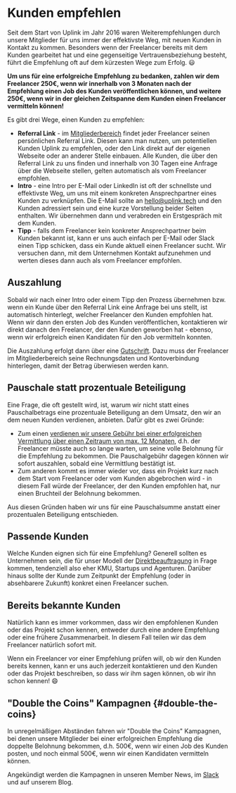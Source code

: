 # Kunden empfehlen

Seit dem Start von Uplink im Jahr 2016 waren Weiterempfehlungen durch unsere Mitglieder für uns immer der effektivste Weg, mit neuen Kunden in Kontakt zu kommen. Besonders wenn der Freelancer bereits mit dem Kunden gearbeitet hat und eine gegenseitige Vertrauensbeziehung besteht, führt die Empfehlung oft auf dem kürzesten Wege zum Erfolg. 😃

**Um uns für eine erfolgreiche Empfehlung zu bedanken, zahlen wir dem Freelancer 250€, wenn wir innerhalb von 3 Monaten nach der Empfehlung einen Job des Kunden veröffentlichen können, und weitere 250€, wenn wir in der gleichen Zeitspanne dem Kunden einen Freelancer vermitteln können!**

Es gibt drei Wege, einen Kunden zu empfehlen:

* **Referral Link** - im [Mitgliederbereich](https://my.uplink.tech/) findet jeder Freelancer seinen persönlichen Referral Link. Diesen kann man nutzen, um potentiellen Kunden Uplink zu empfehlen, oder den Link direkt auf der eigenen Webseite oder an anderer Stelle einbauen. Alle Kunden, die über den Referral Link zu uns finden und innerhalb von 30 Tagen eine Anfrage über die Webseite stellen, gelten automatisch als vom Freelancer empfohlen.
* **Intro** - eine Intro per E-Mail oder LinkedIn ist oft der schnellste und effektivste Weg, um uns mit einem konkreten Ansprechpartner eines Kunden zu verknüpfen. Die E-Mail sollte an hello@uplink.tech und den Kunden adressiert sein und eine kurze Vorstellung beider Seiten enthalten. Wir übernehmen dann und verabreden ein Erstgespräch mit dem Kunden.
* **Tipp** - falls dem Freelancer kein konkreter Ansprechpartner beim Kunden bekannt ist, kann er uns auch einfach per E-Mail oder Slack einen Tipp schicken, dass ein Kunde aktuell einen Freelancer sucht. Wir versuchen dann, mit dem Unternehmen Kontakt aufzunehmen und werten dieses dann auch als vom Freelancer empfohlen.

## Auszahlung

Sobald wir nach einer Intro oder einem Tipp den Prozess übernehmen bzw. wenn ein Kunde über den Referral Link eine Anfrage bei uns stellt, ist automatisch hinterlegt, welcher Freelancer den Kunden empfohlen hat. Wenn wir dann den ersten Job des Kunden veröffentlichen, kontaktieren wir direkt danach den Freelancer, der den Kunden geworben hat - ebenso, wenn wir erfolgreich einen Kandidaten für den Job vermitteln konnten.

Die Auszahlung erfolgt dann über eine [Gutschrift](https://www.informer.eu/de/buchhaltung-wiki/lexikon-fur-buchhaltung/gutschrift-was-ist-eine-gutschrift/). Dazu muss der Freelancer im Mitgliederbereich seine Rechnungsdaten und Kontoverbindung hinterlegen, damit der Betrag überwiesen werden kann.

## Pauschale statt prozentuale Beteiligung

Eine Frage, die oft gestellt wird, ist, warum wir nicht statt eines Pauschalbetrags eine prozentuale Beteiligung an dem Umsatz, den wir an dem neuen Kunden verdienen, anbieten.
Dafür gibt es zwei Gründe:

* Zum einen [verdienen wir unsere Gebühr bei einer erfolgreichen Vermittlung über einen Zeitraum von max. 12 Monaten](090-our-fee.md), d.h. der Freelancer müsste auch so lange warten, um seine volle Belohnung für die Empfehlung zu bekommen. Die Pauschalgebühr dagegen können wir sofort auszahlen, sobald eine Vermittlung bestätigt ist.
* Zum anderen kommt es immer wieder vor, dass ein Projekt kurz nach dem Start vom Freelancer oder vom Kunden abgebrochen wird - in diesem Fall würde der Freelancer, der den Kunden empfohlen hat, nur einen Bruchteil der Belohnung bekommen.

Aus diesen Gründen haben wir uns für eine Pauschalsumme anstatt einer prozentualen Beteiligung entschieden.

## Passende Kunden

Welche Kunden eignen sich für eine Empfehlung? Generell sollten es Unternehmen sein, die für unser Modell der [Direktbeauftragung](../030-clients/020-direct-engagement.md) in Frage kommen, tendenziell also eher KMU, Startups und Agenturen. Darüber hinaus sollte der Kunde zum Zeitpunkt der Empfehlung (oder in absehbarere Zukunft) konkret einen Freelancer suchen.

## Bereits bekannte Kunden

Natürlich kann es immer vorkommen, dass wir den empfohlenen Kunden oder das Projekt schon kennen, entweder durch eine andere Empfehlung oder eine frühere Zusammenarbeit. In diesem Fall teilen wir das dem Freelancer natürlich sofort mit.

Wenn ein Freelancer vor einer Empfehlung prüfen will, ob wir den Kunden bereits kennen, kann er uns auch jederzeit kontaktieren und den Kunden oder das Projekt beschreiben, so dass wir ihm sagen können, ob wir ihn schon kennen! 😄

## "Double the Coins" Kampagnen {#double-the-coins}

In unregelmäßigen Abständen fahren wir "Double the Coins" Kampagnen, bei denen unsere Mitglieder bei einer erfolgreichen Empfehlung die doppelte Belohnung bekommen, d.h. 500€, wenn wir einen Job des Kunden posten, und noch einmal 500€, wenn wir einen Kandidaten vermitteln können.

Angekündigt werden die Kampagnen in unseren Member News, im [Slack](060-community-slack.md) und auf unserem Blog.
